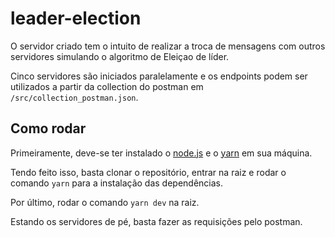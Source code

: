 # leader-election

O servidor criado tem o intuito de realizar a troca de mensagens com outros servidores simulando o algoritmo de Eleiçao de líder.

Cinco servidores são iniciados paralelamente e os endpoints podem ser utilizados a partir da collection do postman em `/src/collection_postman.json`.

## Como rodar

Primeiramente, deve-se ter instalado o [node.js](https://nodejs.org/en/download/) e o [yarn](https://classic.yarnpkg.com/lang/en/docs/install/#windows-stable) em sua máquina.

Tendo feito isso, basta clonar o repositório, entrar na raiz e rodar o comando `yarn` para a instalação das dependências.

Por último, rodar o comando `yarn dev` na raiz.

Estando os servidores de pé, basta fazer as requisições pelo postman.
